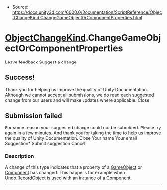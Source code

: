 * Source: https://docs.unity3d.com/6000.0/Documentation/ScriptReference/ObjectChangeKind.ChangeGameObjectOrComponentProperties.html

#  [ObjectChangeKind](https://docs.unity3d.com/6000.0/Documentation/ScriptReference/ObjectChangeKind.html).ChangeGameObjectOrComponentProperties
Leave feedback
Suggest a change
## Success!
Thank you for helping us improve the quality of Unity Documentation. Although we cannot accept all submissions, we do read each suggested change from our users and will make updates where applicable.
Close
## Submission failed
For some reason your suggested change could not be submitted. Please <a>try again</a> in a few minutes. And thank you for taking the time to help us improve the quality of Unity Documentation.
Close
Your name Your email Suggestion* Submit suggestion
Cancel
### Description
A change of this type indicates that a property of a [GameObject](https://docs.unity3d.com/6000.0/Documentation/ScriptReference/GameObject.html) or [Component](https://docs.unity3d.com/6000.0/Documentation/ScriptReference/Component.html) has changed. This happens for example when [Undo.RecordObject](https://docs.unity3d.com/6000.0/Documentation/ScriptReference/Undo.RecordObject.html) is used with an instance of a [Component](https://docs.unity3d.com/6000.0/Documentation/ScriptReference/Component.html).
* * *
